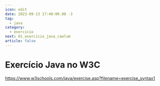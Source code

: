 ```yaml
---
icon: edit
date: 2023-09-13 17:40:00.00 -3
tag:
  - java
category:
  - exercicio
next: 01_exercicio_java_caelum
article: false
---
```


# Exercício Java no W3C

https://www.w3schools.com/java/exercise.asp?filename=exercise_syntax1